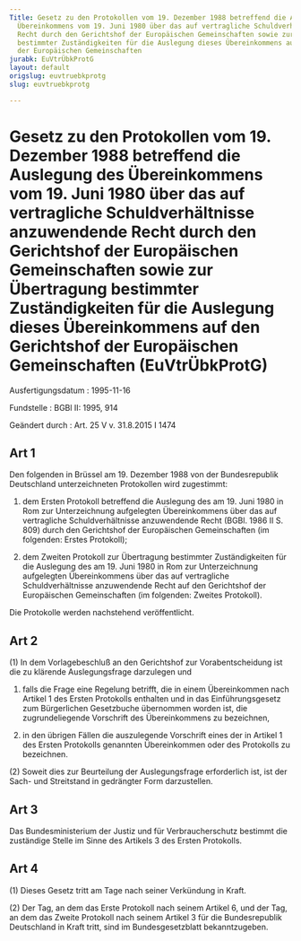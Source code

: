 ```yaml
---
Title: Gesetz zu den Protokollen vom 19. Dezember 1988 betreffend die Auslegung des
  Übereinkommens vom 19. Juni 1980 über das auf vertragliche Schuldverhältnisse anzuwendende
  Recht durch den Gerichtshof der Europäischen Gemeinschaften sowie zur Übertragung
  bestimmter Zuständigkeiten für die Auslegung dieses Übereinkommens auf den Gerichtshof
  der Europäischen Gemeinschaften
jurabk: EuVtrÜbkProtG
layout: default
origslug: euvtruebkprotg
slug: euvtruebkprotg

---
```


# Gesetz zu den Protokollen vom 19. Dezember 1988 betreffend die Auslegung des Übereinkommens vom 19. Juni 1980 über das auf vertragliche Schuldverhältnisse anzuwendende Recht durch den Gerichtshof der Europäischen Gemeinschaften sowie zur Übertragung bestimmter Zuständigkeiten für die Auslegung dieses Übereinkommens auf den Gerichtshof der Europäischen Gemeinschaften (EuVtrÜbkProtG)

Ausfertigungsdatum
:   1995-11-16

Fundstelle
:   BGBl II: 1995, 914

Geändert durch
:   Art. 25 V v. 31.8.2015 I 1474



## Art 1

Den folgenden in Brüssel am 19. Dezember 1988 von der Bundesrepublik
Deutschland unterzeichneten Protokollen wird zugestimmt:

1.  dem Ersten Protokoll betreffend die Auslegung des am 19. Juni 1980 in
    Rom zur Unterzeichnung aufgelegten Übereinkommens über das auf
    vertragliche Schuldverhältnisse anzuwendende Recht (BGBl. 1986 II S.
    809) durch den Gerichtshof der Europäischen Gemeinschaften (im
    folgenden: Erstes Protokoll);


2.  dem Zweiten Protokoll zur Übertragung bestimmter Zuständigkeiten für
    die Auslegung des am 19. Juni 1980 in Rom zur Unterzeichnung
    aufgelegten Übereinkommens über das auf vertragliche
    Schuldverhältnisse anzuwendende Recht auf den Gerichtshof der
    Europäischen Gemeinschaften (im folgenden: Zweites Protokoll).



Die Protokolle werden nachstehend veröffentlicht.


## Art 2

(1) In dem Vorlagebeschluß an den Gerichtshof zur Vorabentscheidung
ist die zu klärende Auslegungsfrage darzulegen und

1.  falls die Frage eine Regelung betrifft, die in einem Übereinkommen
    nach Artikel 1 des Ersten Protokolls enthalten und in das
    Einführungsgesetz zum Bürgerlichen Gesetzbuche übernommen worden ist,
    die zugrundeliegende Vorschrift des Übereinkommens zu bezeichnen,


2.  in den übrigen Fällen die auszulegende Vorschrift eines der in Artikel
    1 des Ersten Protokolls genannten Übereinkommen oder des Protokolls zu
    bezeichnen.




(2) Soweit dies zur Beurteilung der Auslegungsfrage erforderlich ist,
ist der Sach- und Streitstand in gedrängter Form darzustellen.


## Art 3

Das Bundesministerium der Justiz und für Verbraucherschutz bestimmt
die zuständige Stelle im Sinne des Artikels 3 des Ersten Protokolls.


## Art 4

(1) Dieses Gesetz tritt am Tage nach seiner Verkündung in Kraft.

(2) Der Tag, an dem das Erste Protokoll nach seinem Artikel 6, und der
Tag, an dem das Zweite Protokoll nach seinem Artikel 3 für die
Bundesrepublik Deutschland in Kraft tritt, sind im Bundesgesetzblatt
bekanntzugeben.

